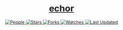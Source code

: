 <div align="center">

<h1><a href="https://github.com/TheOddagen/echor">echor</a></h1>

<a href="https://github.com/TheOddagen/echor/graphs/contributors">
<img alt="People" src="https://img.shields.io/github/contributors/TheOddagen/echor?style=flat&color=ffaaf2&label=People"> </a>

<a href="https://github.com/TheOddagen/echor/stargazers">
<img alt="Stars" src="https://img.shields.io/github/stars/TheOddagen/echor?style=flat&color=98c379&label=Stars"> </a>

<a href="https://github.com/TheOddagen/echor/network/members">
<img alt="Forks" src="https://img.shields.io/github/forks/TheOddagen/echor?style=flat&color=66a8e0&label=Forks"> </a>

<a href="https://github.com/TheOddagen/echor/watchers">
<img alt="Watches" src="https://img.shields.io/github/watchers/TheOddagen/echor?style=flat&color=f5d08b&label=Watches"> </a>

<a href="https://github.com/TheOddagen/echor/pulse">
<img alt="Last Updated" src="https://img.shields.io/github/last-commit/TheOddagen/echor?style=flat&color=e06c75&label="> </a>

</div>
